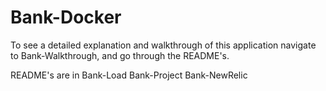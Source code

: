# Bank-Docker

To see a detailed explanation and walkthrough of this application navigate to
Bank-Walkthrough, and go through the README's.

README's are in
Bank-Load
Bank-Project
Bank-NewRelic
